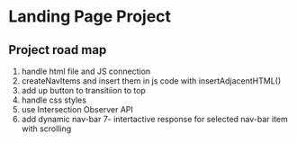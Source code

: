 # Landing Page Project

## Project road map

1. handle html file and JS connection
2. createNavItems and insert them in js code with insertAdjacentHTML() 
3. add up button to transitiion to top
4. handle css styles
5. use Intersection Observer API
6. add dynamic nav-bar
7- intertactive response for selected nav-bar item with scrolling
